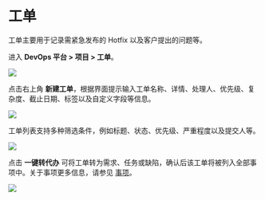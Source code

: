 # 工单

工单主要用于记录需紧急发布的 Hotfix 以及客户提出的问题等。

进入 **DevOps 平台 > 项目 > 工单**。

![](http://terminus-paas.oss-cn-hangzhou.aliyuncs.com/paas-doc/2022/02/18/acdd1fcc-0662-448b-90b2-bdffab8f42cb.png)

点击右上角 **新建工单**，根据界面提示输入工单名称、详情、处理人、优先级、复杂度、截止日期、标签以及自定义字段等信息。

![](http://terminus-paas.oss-cn-hangzhou.aliyuncs.com/paas-doc/2022/01/18/3c374799-4e45-4a22-9618-c1edf54a7ed2.png)

工单列表支持多种筛选条件，例如标题、状态、优先级、严重程度以及提交人等。

![](http://terminus-paas.oss-cn-hangzhou.aliyuncs.com/paas-doc/2022/01/18/ca7e9c6b-2210-4351-9edb-30058cc6ea08.png)

点击 **一键转代办** 可将工单转为需求、任务或缺陷，确认后该工单将被列入全部事项中。关于事项更多信息，请参见 [事项](issue.md)。

![](http://terminus-paas.oss-cn-hangzhou.aliyuncs.com/paas-doc/2022/01/18/386ff316-7122-493b-992d-6e8b5beb8b9b.png)
